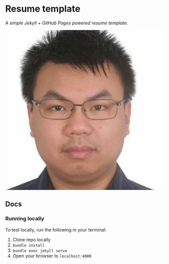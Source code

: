 # Resume template

*A simple Jekyll + GitHub Pages powered resume template.*

![img](images/headphoto.jpg)

## Docs

### Running locally

To test locally, run the following in your terminal:

1. Clone repo locally
1. `bundle install`
2. `bundle exec jekyll serve`
3. Open your browser to `localhost:4000`
